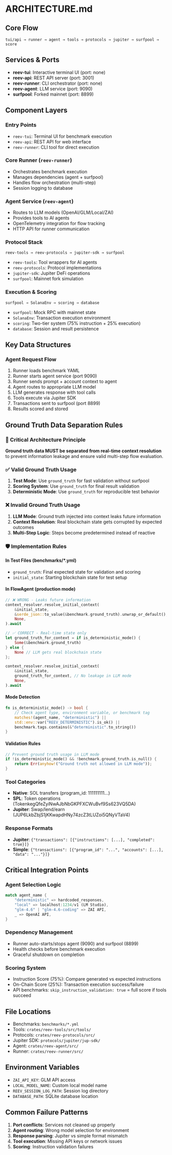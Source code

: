 # ARCHITECTURE.md

## Core Flow
```
tui/api → runner → agent → tools → protocols → jupiter → surfpool → score
```

## Services & Ports
- **reev-tui**: Interactive terminal UI (port: none)
- **reev-api**: REST API server (port: 3001)
- **reev-runner**: CLI orchestrator (port: none)
- **reev-agent**: LLM service (port: 9090)
- **surfpool**: Forked mainnet (port: 8899)

## Component Layers

### Entry Points
- `reev-tui`: Terminal UI for benchmark execution
- `reev-api`: REST API for web interface
- `reev-runner`: CLI tool for direct execution

### Core Runner (`reev-runner`)
- Orchestrates benchmark execution
- Manages dependencies (agent + surfpool)
- Handles flow orchestration (multi-step)
- Session logging to database

### Agent Service (`reev-agent`)
- Routes to LLM models (OpenAI/GLM/Local/ZAI)
- Provides tools to AI agents
- OpenTelemetry integration for flow tracking
- HTTP API for runner communication

### Protocol Stack
```
reev-tools → reev-protocols → jupiter-sdk → surfpool
```
- `reev-tools`: Tool wrappers for AI agents
- `reev-protocols`: Protocol implementations
- `jupiter-sdk`: Jupiter DeFi operations
- `surfpool`: Mainnet fork simulation

### Execution & Scoring
```
surfpool → SolanaEnv → scoring → database
```
- `surfpool`: Mock RPC with mainnet state
- `SolanaEnv`: Transaction execution environment
- `scoring`: Two-tier system (75% instruction + 25% execution)
- `database`: Session and result persistence

## Key Data Structures

### Agent Request Flow
1. Runner loads benchmark YAML
2. Runner starts agent service (port 9090)
3. Runner sends prompt + account context to agent
4. Agent routes to appropriate LLM model
5. LLM generates response with tool calls
6. Tools execute via Jupiter SDK
7. Transactions sent to surfpool (port 8899)
8. Results scored and stored

## Ground Truth Data Separation Rules

### 🚨 Critical Architecture Principle
**Ground truth data MUST be separated from real-time context resolution** to prevent information leakage and ensure valid multi-step flow evaluation.

### ✅ Valid Ground Truth Usage
1. **Test Mode**: Use `ground_truth` for fast validation without surfpool
2. **Scoring System**: Use `ground_truth` for final result validation
3. **Deterministic Mode**: Use `ground_truth` for reproducible test behavior

### ❌ Invalid Ground Truth Usage  
1. **LLM Mode**: Ground truth injected into context leaks future information
2. **Context Resolution**: Real blockchain state gets corrupted by expected outcomes
3. **Multi-Step Logic**: Steps become predetermined instead of reactive

### 🛡️ Implementation Rules

#### In Test Files (benchmarks/*.yml)
- `ground_truth`: Final expected state for validation and scoring
- `initial_state`: Starting blockchain state for test setup

#### In FlowAgent (production mode)
```rust
// ❌ WRONG - Leaks future information
context_resolver.resolve_initial_context(
    &initial_state,
    &serde_json::to_value(&benchmark.ground_truth).unwrap_or_default(), // GROUND TRUTH LEAK!
    None,
).await

// ✅ CORRECT - Real-time state only
let ground_truth_for_context = if is_deterministic_mode() {
    Some(&benchmark.ground_truth)
} else {
    None // LLM gets real blockchain state
};

context_resolver.resolve_initial_context(
    &initial_state,
    ground_truth_for_context, // No leakage in LLM mode
    None,
).await
```

#### Mode Detection
```rust
fn is_deterministic_mode() -> bool {
    // Check agent type, environment variable, or benchmark tag
    matches!(agent_name, "deterministic") || 
    std::env::var("REEV_DETERMINISTIC").is_ok() ||
    benchmark.tags.contains(&"deterministic".to_string())
}
```

#### Validation Rules
```rust
// Prevent ground truth usage in LLM mode
if !is_deterministic_mode() && !benchmark.ground_truth.is_null() {
    return Err(anyhow!("Ground truth not allowed in LLM mode"));
}
```

### Tool Categories
- **Native**: SOL transfers (program_id: 111111111...)
- **SPL**: Token operations (TokenkegQfeZyiNwAJbNbGKPFXCWuBvf9Ss623VQ5DA)
- **Jupiter**: Swap/lend/earn (JUP6LkbZbjS1jKKwapdHNy74zcZ3tLUZoi5QNyVTaV4)

### Response Formats
- **Jupiter**: `{"transactions": [{"instructions": [...], "completed": true}]}`
- **Simple**: `{"transactions": [{"program_id": "...", "accounts": [...], "data": "..."}]}`

## Critical Integration Points

### Agent Selection Logic
```rust
match agent_name {
    "deterministic" => hardcoded_responses,
    "local" => localhost:1234/v1 (LM Studio),
    "glm-4.6" | "glm-4.6-coding" => ZAI API,
    _ => OpenAI API,
}
```

### Dependency Management
- Runner auto-starts/stops agent (9090) and surfpool (8899)
- Health checks before benchmark execution
- Graceful shutdown on completion

### Scoring System
- Instruction Score (75%): Compare generated vs expected instructions
- On-Chain Score (25%): Transaction execution success/failure
- API benchmarks: `skip_instruction_validation: true` = full score if tools succeed

## File Locations
- Benchmarks: `benchmarks/*.yml`
- Tools: `crates/reev-tools/src/tools/`
- Protocols: `crates/reev-protocols/src/`
- Jupiter SDK: `protocols/jupiter/jup-sdk/`
- Agent: `crates/reev-agent/src/`
- Runner: `crates/reev-runner/src/`

## Environment Variables
- `ZAI_API_KEY`: GLM API access
- `LOCAL_MODEL_NAME`: Custom local model name
- `REEV_SESSION_LOG_PATH`: Session log directory
- `DATABASE_PATH`: SQLite database location

## Common Failure Patterns
1. **Port conflicts**: Services not cleaned up properly
2. **Agent routing**: Wrong model selection for environment
3. **Response parsing**: Jupiter vs simple format mismatch
4. **Tool execution**: Missing API keys or network issues
5. **Scoring**: Instruction validation failures